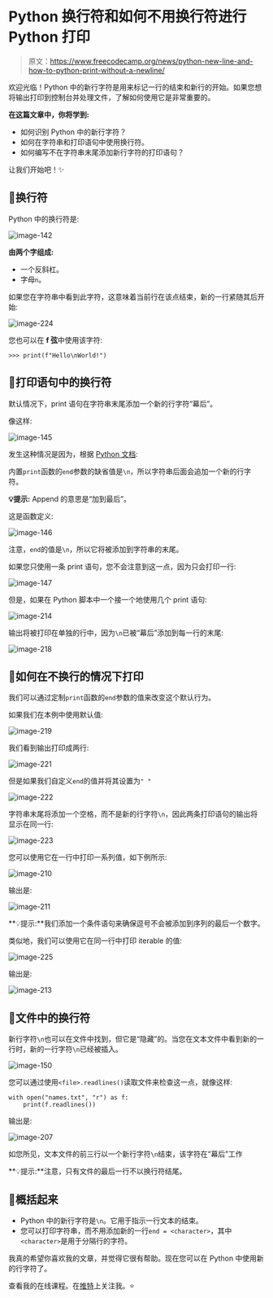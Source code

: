 # Python 换行符和如何不用换行符进行 Python 打印

> 原文：<https://www.freecodecamp.org/news/python-new-line-and-how-to-python-print-without-a-newline/>

欢迎光临！Python 中的新行字符是用来标记一行的结束和新行的开始。如果您想将输出打印到控制台并处理文件，了解如何使用它是非常重要的。

**在这篇文章中，你将学到:**

*   如何识别 Python 中的新行字符？
*   如何在字符串和打印语句中使用换行符。
*   如何编写不在字符串末尾添加新行字符的打印语句？

让我们开始吧！✨

## 🔹换行符

Python 中的换行符是:

![image-142](img/715b72e864e604f5f6db864d8fe9852c.png)

**由两个字组成:**

*   一个反斜杠。
*   字母`n`。

如果您在字符串中看到此字符，这意味着当前行在该点结束，新的一行紧随其后开始:

![image-224](img/feaeeb1361cb7a744a1a39aa3606d0c5.png)

您也可以在 **f 弦**中使用该字符:

```
>>> print(f"Hello\nWorld!")
```

## 🔸打印语句中的换行符

默认情况下，print 语句在字符串末尾添加一个新的行字符“幕后”。

像这样:

![image-145](img/bdc458a67625547a6f59a2b39267fa16.png)

发生这种情况是因为，根据 [Python 文档](https://docs.python.org/3/library/functions.html#print):

内置`print`函数的`end`参数的缺省值是`\n`，所以字符串后面会追加一个新的行字符。

**💡提示:** Append 的意思是“加到最后”。

这是函数定义:

![image-146](img/489c50c1c94b79cbba3c34d5b885932e.png)

注意，`end`的值是`\n`，所以它将被添加到字符串的末尾。

如果您只使用一条 print 语句，您不会注意到这一点，因为只会打印一行:

![image-147](img/fcecf2c368421789bb866d66c9169145.png)

但是，如果在 Python 脚本中一个接一个地使用几个 print 语句:

![image-214](img/8a008067d8cf8ab1025138529f12ebf1.png)

输出将被打印在单独的行中，因为`\n`已被“幕后”添加到每一行的末尾:

![image-218](img/af7573c82a954a85d815b8523e83de55.png)

## 🔹如何在不换行的情况下打印

我们可以通过定制`print`函数的`end`参数的值来改变这个默认行为。

如果我们在本例中使用默认值:

![image-219](img/a3c82d3087cff441c484fffb6e375d6f.png)

我们看到输出打印成两行:

![image-221](img/5631c5ea5406e467828655ee8929c2e6.png)

但是如果我们自定义`end`的值并将其设置为`" "`

![image-222](img/73d5ef9680362b11dcdabffeba986766.png)

字符串末尾将添加一个空格，而不是新的行字符`\n`，因此两条打印语句的输出将显示在同一行:

![image-223](img/4cb475ab4aaa51e1d9a894c7ac903863.png)

您可以使用它在一行中打印一系列值，如下例所示:

![image-210](img/f928253eea8fbbeb998d6f6c190728b1.png)

输出是:

![image-211](img/a14e84372db27628a773e59a29c5c6dd.png)

**💡提示:**我们添加一个条件语句来确保逗号不会被添加到序列的最后一个数字。

类似地，我们可以使用它在同一行中打印 iterable 的值:

![image-225](img/774ef687f9fc5d0f7c119347c426ee5e.png)

输出是:

![image-213](img/72e2a71f44a537fd3fffc04538f6371e.png)

## 🔸文件中的换行符

新行字符`\n`也可以在文件中找到，但它是“隐藏”的。当您在文本文件中看到新的一行时，新的一行字符`\n`已经被插入。

![image-150](img/ea27e81e93114700c59d67a316f62bf3.png)

您可以通过使用`<file>.readlines()`读取文件来检查这一点，就像这样:

```
with open("names.txt", "r") as f:
    print(f.readlines())
```

输出是:

![image-207](img/4074f94e61308c8c354e7416cb5d31d1.png)

如您所见，文本文件的前三行以一个新行字符`\n`结束，该字符在“幕后”工作

**💡提示:**注意，只有文件的最后一行不以换行符结尾。

## 🔹概括起来

*   Python 中的新行字符是`\n`。它用于指示一行文本的结束。
*   您可以打印字符串，而不用添加新的一行`end = <character>`，其中`<character>`是用于分隔行的字符。

我真的希望你喜欢我的文章，并觉得它很有帮助。现在您可以在 Python 中使用新的行字符了。

查看我的在线课程。在[推特](https://twitter.com/EstefaniaCassN)上关注我。⭐️